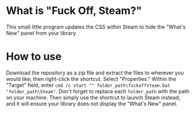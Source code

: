 # What is "Fuck Off, Steam?"
This small little program updates the CSS within Steam to hide the "What's New" panel from your library. 

# How to use
Download the repository as a zip file and extract the files to wherever you would like, then right-click the shortcut. Select "Properties." Within the "Target" field, enter `cmd /c start "" folder_path\fuckoffsteam.bat "folder_path\Steam"`. Don't forget to replace each `folder_path` with the path on your machine. Then simply use the shortcut to launch Steam instead, and it will ensure your library does not display the "What's New" panel. 